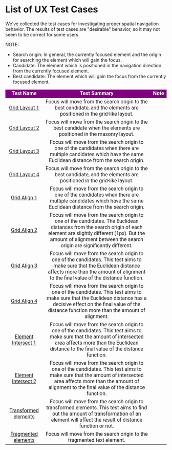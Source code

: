 # List of UX Test Cases

We've collected the test cases for investigating proper spatial navigation behavior.
The results of test cases are "desirable" behavior, so it may not seem to be correct for some users.

NOTE:
- Search origin: In general, the currently focused element and the origin for searching the element which will gain the focus.
- Candidate: The element which is positioned in the navigation direction from the currently focused element.
- Best candidate: The element which will gain the focus from the currently focused element.

<table style="font-family: 'Roboto';">
  <thead>
  <tr style="background-color:purple; font-weight: bold; color: white;">
    <td align="center">Test Name</td>
    <td align="center">Test Summary</td>
    <td align="center">Note</td>
  </tr>
  </thead>
  <tbody>
    <tr>
      <td align="center">
        <a href="spatnav-distance-function-grid-001.html" target="blank">Grid Layout 1</a>
      </td>
      <td align="center">Focus will move from the search origin to the best candidate, and the elements are positioned in the grid-like layout.</td>
      <td align="center"></td>
    </tr>
    <tr>
      <td align="center">
        <a href="spatnav-distance-function-grid-002.html" target="blank">Grid Layout 2</a>
      </td>
      <td align="center">Focus will move from the search origin to the best candidate when the elements are positioned in the masonry layout.</td>
      <td align="center"></td>
    </tr>
    <tr>
      <td align="center">
        <a href="spatnav-distance-function-grid-003.html" target="blank">Grid Layout 3</a>
      </td>
      <td align="center">Focus will move from the search origin to one of the candidates when there are multiple candidates which have the same Euclidean distance from the search origin.</td>
      <td align="center"></td>
    </tr>
    <tr>
      <td align="center">
        <a href="spatnav-distance-function-grid-004.html" target="blank">Grid Layout 4</a>
      </td>
      <td align="center">Focus will move from the search origin to the best candidate, and the elements are positioned in the grid-like layout.</td>
      <td align="center"></td>
    </tr>
    <tr>
      <td align="center">
        <a href="spatnav-distance-function-grid-align-001.html" target="blank">Grid Align 1</a>
      </td>
      <td align="center">Focus will move from the search origin to one of the candidates when there are multiple candidates which have the same Euclidean distance from the search origin.</td>
      <td align="center"></td>
    </tr>
    <tr>
      <td align="center">
        <a href="spatnav-distance-function-grid-align-002.html" target="blank">Grid Align 2</a>
      </td>
      <td align="center">Focus will move from the search origin to one of the candidates. The Euclidean distances from the search origin of each element are slightly different (1px). But the amount of alignment between the search origin are significantly different.</td>
      <td align="center"></td>
    </tr>
    <tr>
      <td align="center">
        <a href="spatnav-distance-function-grid-align-003.html" target="blank">Grid Align 3</a>
      </td>
      <td align="center">Focus will move from the search origin to one of the candidates. This test aims to make sure that the Euclidean distance affects more than the amount of alignment to the final value of the distance function.</td>
      <td align="center"></td>
    </tr>
    <tr>
      <td align="center">
        <a href="spatnav-distance-function-grid-align-004.html" target="blank">Grid Align 4</a>
      </td>
      <td align="center">Focus will move from the search origin to one of the candidates. This test aims to make sure that the Euclidean distance has a decisive effect on the final value of the distance function more than the amount of alignment.</td>
      <td align="center"></td>
    </tr>
    <tr>
      <td align="center">
        <a href="spatnav-distance-function-intersected-001.html" target="blank">Element Intersect 1</a>
      </td>
      <td align="center">Focus will move from the search origin to one of the candidates. This test aims to make sure that the amount of intersected area affects more than the Euclidean distance to the final value of the distance function.</td>
      <td align="center"></td>
    </tr>
    <tr>
      <td align="center">
        <a href="spatnav-distance-function-intersected-002.html" target="blank">Element Intersect 2</a>
      </td>
      <td align="center">Focus will move from the search origin to one of the candidates. This test aims to make sure that the amount of intersected area affects more than the amount of alignment to the final value of the distance function.</td>
      <td align="center"></td>
    </tr>
    <tr>
      <td align="center">
        <a href="spatnav-distance-function-transformed-001.html" target="blank">Transformed elements</a>
      </td>
      <td align="center">Focus will move from the search origin to transformed elements. This test aims to find out the amount of transformation of an element will affect the result of distance function or not.</td>
      <td align="center"></td>
    </tr>
    <tr>
      <td align="center">
        <a href="spatnav-distance-function-fragments-001.html" target="blank">Fragmented elements</a>
      </td>
      <td align="center">Focus will move from the search origin to the fragmented text element.</td>
      <td align="center"></td>
    </tr>
  </tbody>
</table>
